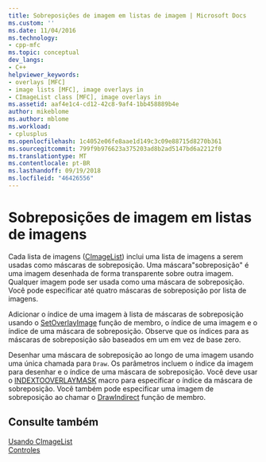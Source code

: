 ```yaml
---
title: Sobreposições de imagem em listas de imagem | Microsoft Docs
ms.custom: ''
ms.date: 11/04/2016
ms.technology:
- cpp-mfc
ms.topic: conceptual
dev_langs:
- C++
helpviewer_keywords:
- overlays [MFC]
- image lists [MFC], image overlays in
- CImageList class [MFC], image overlays in
ms.assetid: aaf4e1c4-cd12-42c8-9af4-1bb458889b4e
author: mikeblome
ms.author: mblome
ms.workload:
- cplusplus
ms.openlocfilehash: 1c4052e06fe8aae1d149c3c09e88715d8270b361
ms.sourcegitcommit: 799f9b976623a375203ad8b2ad5147bd6a2212f0
ms.translationtype: MT
ms.contentlocale: pt-BR
ms.lasthandoff: 09/19/2018
ms.locfileid: "46426556"
---
```

# <a name="image-overlays-in-image-lists"></a>Sobreposições de imagem em listas de imagens

Cada lista de imagens ([CImageList](../mfc/reference/cimagelist-class.md)) inclui uma lista de imagens a serem usadas como máscaras de sobreposição. Uma máscara"sobreposição" é uma imagem desenhada de forma transparente sobre outra imagem. Qualquer imagem pode ser usada como uma máscara de sobreposição. Você pode especificar até quatro máscaras de sobreposição por lista de imagens.

Adicionar o índice de uma imagem à lista de máscaras de sobreposição usando o [SetOverlayImage](../mfc/reference/cimagelist-class.md#setoverlayimage) função de membro, o índice de uma imagem e o índice de uma máscara de sobreposição. Observe que os índices para as máscaras de sobreposição são baseados em um em vez de base zero.

Desenhar uma máscara de sobreposição ao longo de uma imagem usando uma única chamada para `Draw`. Os parâmetros incluem o índice da imagem para desenhar e o índice de uma máscara de sobreposição. Você deve usar o [INDEXTOOVERLAYMASK](/windows/desktop/api/commctrl/nf-commctrl-indextooverlaymask) macro para especificar o índice da máscara de sobreposição. Você também pode especificar uma imagem de sobreposição ao chamar o [DrawIndirect](../mfc/reference/cimagelist-class.md#drawindirect) função de membro.

## <a name="see-also"></a>Consulte também

[Usando CImageList](../mfc/using-cimagelist.md)<br/>
[Controles](../mfc/controls-mfc.md)

